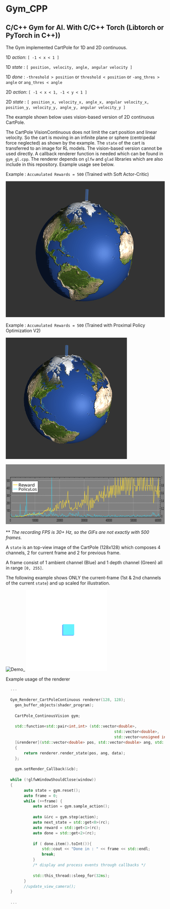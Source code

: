 # Gym_CPP

## C/C++ Gym for AI. With C/C++ Torch (Libtorch or PyTorch in C++))

The Gym implemented CartPole for 1D and 2D continuous.

1D _action_: `[ -1 < x < 1 ]`

1D _state_ : `[ position, velocity, angle, angular velocity ]`

1D _done_ : `-threshold > position` or `threshold < position` or `-ang_thres > angle` or `ang_thres < angle`

2D _action_: `[ -1 < x < 1, -1 < y < 1 ]`

2D _state_ : `[ position_x, velocity_x, angle_x, angular velocity_x, position_y, velocity_y, angle_y, angular velocity_y ]`

The example shown below uses vision-based version of 2D continuous CartPole.

The CartPole VisionContinuous does not limit the cart position and linear velocity. So the cart is moving in an infinite plane or sphere (centripedal force neglected) as shown by the example. The `state` of the cart is transferred to an image for RL models.
The vision-based version cannot be used directly. A callback renderer function is needed which can be found in `gym_gl.cpp`.
The renderer depends on `glfw` and `glad` libraries which are also include in this repository.
Example usage see below.

Example : `Accumulated Rewards = 500` (Trained with Soft Actor-Critic)

![Demo](global.gif) 

Example : `Accumulated Rewards = 500` (Trained with Proximal Policy Optimization V2)

![Demo2](image_ppo.gif)

![Demo2](PPO_stat.svg)

** _The recording FPS is 30+ Hz, so the GIFs are not exactly with 500 frames._

A `state` is an top-view image of the CartPole (128x128) which composes 4 channels, 2 for current frame and 2 for previous frame.

A frame consist of 1 ambient channel (Blue) and 1 depth channel (Green) all in range `[0, 255]`. 

The following example shows ONLY the current-frame (1st & 2nd channels of the current `state`) and up scaled for illustration.

![Demo_](godview.gif) ![State/Features seen by the AI](feature_in.gif)


Example usage of the renderer

```c++
  ...
  
  Gym_Renderer_CartPoleContinuous renderer(128, 128);
    gen_buffer_objects(shader_program);
	
	CartPole_ContinousVision gym;
	
	std::function<std::pair<int,int> (std::vector<double>,
                                                std::vector<double>,
                                                std::vector<unsigned int>&)> cb = 
	[&renderer](std::vector<double> pos, std::vector<double> ang, std::vector<unsigned int>& data)
	{
		return renderer.render_state(pos, ang, data);
	};
	
	gym.setRender_Callback(&cb);
	
  while (!glfwWindowShouldClose(window))
  {
		auto state = gym.reset();
		auto frame = 0;
		while (++frame) {
			auto action = gym.sample_action();

			auto &&rc = gym.step(action);
			auto next_state = std::get<0>(rc);
			auto reward = std::get<1>(rc);
			auto done = std::get<2>(rc);
			
			if ( done.item().toInt()){
				std::cout << "Done in : " << frame << std::endl;
				break;
			}
			/* display and process events through callbacks */

			std::this_thread::sleep_for(32ms);
		}
		//update_view_camera();
  }
    
  ...
```


